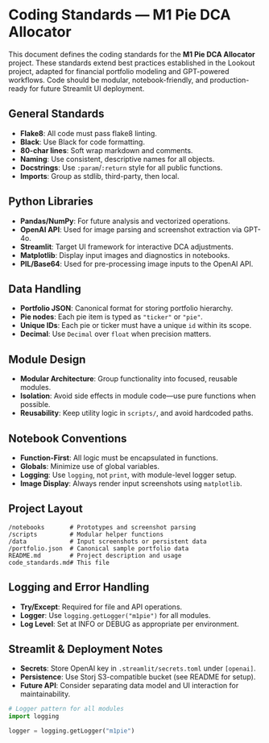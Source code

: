 # Coding Standards — M1 Pie DCA Allocator

This document defines the coding standards for the **M1 Pie DCA Allocator** project.
These standards extend best practices established in the Lookout project, adapted for
financial portfolio modeling and GPT-powered workflows. Code should be modular,
notebook-friendly, and production-ready for future Streamlit UI deployment.

## General Standards

- **Flake8**: All code must pass flake8 linting.
- **Black**: Use Black for code formatting.
- **80-char lines**: Soft wrap markdown and comments.
- **Naming**: Use consistent, descriptive names for all objects.
- **Docstrings**: Use `:param`/`:return` style for all public functions.
- **Imports**: Group as stdlib, third-party, then local.

## Python Libraries

- **Pandas/NumPy**: For future analysis and vectorized operations.
- **OpenAI API**: Used for image parsing and screenshot extraction via GPT-4o.
- **Streamlit**: Target UI framework for interactive DCA adjustments.
- **Matplotlib**: Display input images and diagnostics in notebooks.
- **PIL/Base64**: Used for pre-processing image inputs to the OpenAI API.

## Data Handling

- **Portfolio JSON**: Canonical format for storing portfolio hierarchy.
- **Pie nodes**: Each pie item is typed as `"ticker"` or `"pie"`.
- **Unique IDs**: Each pie or ticker must have a unique `id` within its scope.
- **Decimal**: Use `Decimal` over `float` when precision matters.

## Module Design

- **Modular Architecture**: Group functionality into focused, reusable modules.
- **Isolation**: Avoid side effects in module code—use pure functions when possible.
- **Reusability**: Keep utility logic in `scripts/`, and avoid hardcoded paths.

## Notebook Conventions

- **Function-First**: All logic must be encapsulated in functions.
- **Globals**: Minimize use of global variables.
- **Logging**: Use `logging`, not `print`, with module-level logger setup.
- **Image Display**: Always render input screenshots using `matplotlib`.

## Project Layout

```
/notebooks       # Prototypes and screenshot parsing
/scripts         # Modular helper functions
/data            # Input screenshots or persistent data
/portfolio.json  # Canonical sample portfolio data
README.md        # Project description and usage
code_standards.md# This file
```

## Logging and Error Handling

- **Try/Except**: Required for file and API operations.
- **Logger**: Use `logging.getLogger("m1pie")` for all modules.
- **Log Level**: Set at INFO or DEBUG as appropriate per environment.

## Streamlit & Deployment Notes

- **Secrets**: Store OpenAI key in `.streamlit/secrets.toml` under `[openai]`.
- **Persistence**: Use Storj S3-compatible bucket (see README for setup).
- **Future API**: Consider separating data model and UI interaction for maintainability.

```python
# Logger pattern for all modules
import logging

logger = logging.getLogger("m1pie")
```
